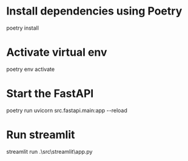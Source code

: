 # Install dependencies using Poetry
poetry install

# Activate virtual env
poetry env activate

# Start the FastAPI
poetry run uvicorn src.fastapi.main:app --reload

# Run streamlit
streamlit run .\src\streamlit\app.py